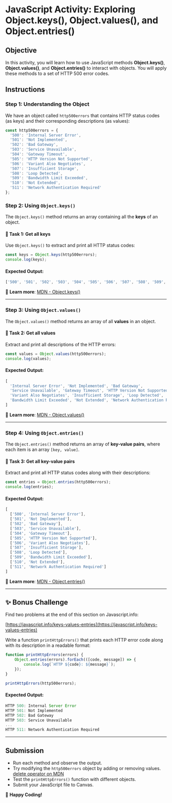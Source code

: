 # JavaScript Activity: Exploring Object.keys(), Object.values(), and Object.entries()

## Objective
In this activity, you will learn how to use JavaScript methods **Object.keys()**, **Object.values()**, and **Object.entries()** to interact with objects. You will apply these methods to a set of HTTP 500 error codes.

## Instructions

### Step 1: Understanding the Object
We have an object called `http500errors` that contains HTTP status codes (as keys) and their corresponding descriptions (as values):

```javascript
const http500errors = {
  '500': 'Internal Server Error',
  '501': 'Not Implemented',
  '502': 'Bad Gateway',
  '503': 'Service Unavailable',
  '504': 'Gateway Timeout',
  '505': 'HTTP Version Not Supported',
  '506': 'Variant Also Negotiates',
  '507': 'Insufficient Storage',
  '508': 'Loop Detected',
  '509': 'Bandwidth Limit Exceeded',
  '510': 'Not Extended',
  '511': 'Network Authentication Required'
};
```

### Step 2: Using `Object.keys()`
The `Object.keys()` method returns an array containing all the **keys** of an object.

#### 🔹 **Task 1: Get all keys**
Use `Object.keys()` to extract and print all HTTP status codes:

```javascript
const keys = Object.keys(http500errors);
console.log(keys);
```

#### Expected Output:
```javascript
['500', '501', '502', '503', '504', '505', '506', '507', '508', '509', '510', '511']
```
📌 **Learn more**: [MDN - Object.keys()](https://developer.mozilla.org/en-US/docs/Web/JavaScript/Reference/Global_Objects/Object/keys)

---

### Step 3: Using `Object.values()`
The `Object.values()` method returns an array of all **values** in an object.

#### 🔹 **Task 2: Get all values**
Extract and print all descriptions of the HTTP errors:

```javascript
const values = Object.values(http500errors);
console.log(values);
```

#### Expected Output:
```javascript
[
  'Internal Server Error', 'Not Implemented', 'Bad Gateway',
  'Service Unavailable', 'Gateway Timeout', 'HTTP Version Not Supported',
  'Variant Also Negotiates', 'Insufficient Storage', 'Loop Detected',
  'Bandwidth Limit Exceeded', 'Not Extended', 'Network Authentication Required'
]
```
📌 **Learn more**: [MDN - Object.values()](https://developer.mozilla.org/en-US/docs/Web/JavaScript/Reference/Global_Objects/Object/values)

---

### Step 4: Using `Object.entries()`
The `Object.entries()` method returns an array of **key-value pairs**, where each item is an array `[key, value]`.

#### 🔹 **Task 3: Get all key-value pairs**
Extract and print all HTTP status codes along with their descriptions:

```javascript
const entries = Object.entries(http500errors);
console.log(entries);
```

#### Expected Output:
```javascript
[
  ['500', 'Internal Server Error'],
  ['501', 'Not Implemented'],
  ['502', 'Bad Gateway'],
  ['503', 'Service Unavailable'],
  ['504', 'Gateway Timeout'],
  ['505', 'HTTP Version Not Supported'],
  ['506', 'Variant Also Negotiates'],
  ['507', 'Insufficient Storage'],
  ['508', 'Loop Detected'],
  ['509', 'Bandwidth Limit Exceeded'],
  ['510', 'Not Extended'],
  ['511', 'Network Authentication Required']
]
```
📌 **Learn more**: [MDN - Object.entries()](https://developer.mozilla.org/en-US/docs/Web/JavaScript/Reference/Global_Objects/Object/entries)

---

## ✨ Bonus Challenge

Find two problems at the end of this section on Javascript.info:

[https://javascript.info/keys-values-entries](https://javascript.info/keys-values-entries)


Write a function `printHttpErrors()` that prints each HTTP error code along with its description in a readable format:

```javascript
function printHttpErrors(errors) {
    Object.entries(errors).forEach(([code, message]) => {
        console.log(`HTTP ${code}: ${message}`);
    });
}

printHttpErrors(http500errors);
```

#### Expected Output:
```javascript
HTTP 500: Internal Server Error
HTTP 501: Not Implemented
HTTP 502: Bad Gateway
HTTP 503: Service Unavailable
...
HTTP 511: Network Authentication Required
```

---

## Submission
- Run each method and observe the output.
- Try modifying the `http500errors` object by adding or removing values.
[delete operator on MDN](https://developer.mozilla.org/en-US/docs/Web/JavaScript/Reference/Operators/delete)
- Test the `printHttpErrors()` function with different objects.
- Submit your JavaScript file to Canvas.

🚀 **Happy Coding!**

